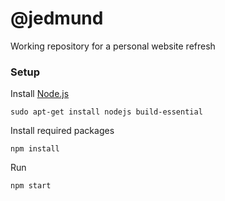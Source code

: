 # @jedmund

Working repository for a personal website refresh

### Setup

Install [Node.js](http://nodejs.org)
```
sudo apt-get install nodejs build-essential
```

Install required packages
```
npm install
```

Run
```
npm start
```
